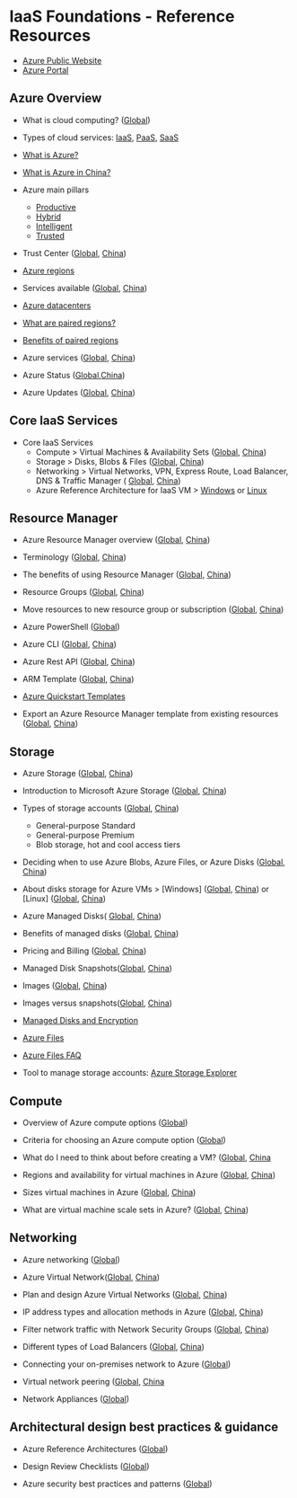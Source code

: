 # IaaS Foundations - Reference Resources

* [Azure Public Website](https://www.azurec.n/en-us)
* [Azure Portal](https://portal.azure.cn)

## Azure Overview

* What is cloud computing? ([Global](https://azure.microsoft.com/en-us/overview/what-is-cloud-computing/))

* Types of cloud services: [IaaS](https://azure.microsoft.com/en-us/overview/what-is-iaas/), [PaaS](https://azure.microsoft.com/en-us/overview/what-is-paas/), [SaaS](https://azure.microsoft.com/en-us/overview/what-is-saas/)
* [What is Azure?](https://www.azure.cn/en-us/home/features/what-is-azure/) 
* [What is Azure in China?](https://www.azure.cn/en-us/home/features/what-is-azure/)
* Azure main pillars
  * [Productive](https://azure.microsoft.com/en-us/overview/productivity/)
  * [Hybrid](https://azure.microsoft.com/en-us/overview/hybrid-cloud/)
  * [Intelligent](https://azure.microsoft.com/en-us/overview/intelligent/)
  * [Trusted](https://azure.microsoft.com/en-us/overview/trusted-cloud/)
 

* Trust Center ([Global](https://www.microsoft.com/en-us/trustcenter), [China](https://www.trustcenter.cn/en-us/))


* [Azure regions](https://azure.microsoft.com/en-us/regions/) 
* Services available ([Global](https://azure.microsoft.com/en-us/regions/), [China](https://docs.microsoft.com/en-us/azure/china/china-get-started-service-availability))
* [Azure datacenters](https://azure.microsoft.com/en-us/overview/datacenters/)

* [What are paired regions?](https://docs.microsoft.com/en-us/azure/best-practices-availability-paired-regions#what-are-paired-regions)
* [Benefits of paired regions](https://docs.microsoft.com/en-us/azure/best-practices-availability-paired-regions#benefits-of-paired-regions)

* Azure services ([Global](https://docs.microsoft.com/en-us/azure/#pivot=products&panel=all), [China](https://docs.azure.cn/zh-cn/#pivot=products))

* Azure Status ([Global](https://azure.microsoft.com/en-us/status/),[China](https://www.azure.cn/en-us/support/service-dashboard/))

* Azure Updates ([Global](https://azure.microsoft.com/en-gb/updates/), [China](https://www.azure.cn/en-us/blog/))



## Core IaaS Services

* Core IaaS Services
    * Compute > Virtual Machines & Availability Sets ([Global](https://docs.microsoft.com/en-us/azure/#pivot=products&panel=Compute), [China](https://docs.azure.cn/zh-cn/#pivot=products&panel=Compute))
    * Storage > Disks, Blobs & Files ([Global](https://docs.microsoft.com/en-us/azure/#pivot=products&panel=storage), [China](https://docs.azure.cn/zh-cn/#pivot=products&panel=storage))
    * Networking > Virtual Networks, VPN, Express Route, Load Balancer, DNS & Traffic Manager ( [Global](https://docs.microsoft.com/en-us/azure/#pivot=products&panel=networking), [China](https://docs.azure.cn/zh-cn/#pivot=products&panel=network))
    * Azure Reference Architecture for IaaS VM > [Windows](https://docs.microsoft.com/en-us/azure/architecture/reference-architectures/virtual-machines-windows/) or [Linux](https://docs.microsoft.com/en-us/azure/architecture/reference-architectures/virtual-machines-linux/)


## Resource Manager

* Azure Resource Manager overview ([Global](https://docs.microsoft.com/en-us/azure/azure-resource-manager/resource-group-overview), [China](https://docs.azure.cn/zh-cn/azure-resource-manager/resource-group-overview))
* Terminology ([Global](https://docs.microsoft.com/en-us/azure/azure-resource-manager/resource-group-overview#terminology), [China](https://docs.azure.cn/zh-cn/azure-resource-manager/resource-group-overview#terminology))

* The benefits of using Resource Manager ([Global](https://docs.microsoft.com/en-us/azure/azure-resource-manager/resource-group-overview#the-benefits-of-using-resource-manager), [China](https://docs.azure.cn/zh-cn/azure-resource-manager/resource-group-overview#the-benefits-of-using-resource-manager))

*  Resource Groups ([Global](https://docs.microsoft.com/en-us/azure/azure-resource-manager/resource-group-overview#resource-groups), [China](https://docs.azure.cn/zh-cn/azure-resource-manager/resource-group-overview#resource-groups))

* Move resources to new resource group or subscription ([Global](https://docs.microsoft.com/en-us/azure/azure-resource-manager/resource-group-move-resources), [China](https://docs.azure.cn/zh-cn/azure-resource-manager/resource-group-move-resources))

* Azure PowerShell ([Global](https://docs.microsoft.com/en-us/powershell/azure))

* Azure CLI ([Global](https://docs.microsoft.com/en-us/cli/azure/overview), [China](https://docs.azure.cn/zh-cn/cli/?view=azure-cli-latest))

* Azure Rest API ([Global](https://docs.microsoft.com/en-us/rest/api/), [China](https://docs.microsoft.com/en-us/rest/api/))

* ARM Template ([Global](https://docs.microsoft.com/en-us/azure/azure-resource-manager/resource-group-overview#template-deployment), [China](https://docs.azure.cn/zh-cn/azure-resource-manager/resource-group-overview#template-deployment))

* [Azure Quickstart Templates](https://azure.microsoft.com/en-us/resources/templates/)

* Export an Azure Resource Manager template from existing resources ([Global](https://docs.microsoft.com/en-us/azure/azure-resource-manager/resource-manager-export-template), [China](https://docs.azure.cn/azure-resource-manager/resource-manager-export-template))


## Storage

* Azure Storage ([Global](https://docs.microsoft.com/en-us/azure/storage/), [China](https://docs.azure.cn/zh-cn/storage/))
* Introduction to Microsoft Azure Storage ([Global](https://docs.microsoft.com/en-us/azure/storage/common/storage-introduction), [China](https://docs.azure.cn/zh-cn/storage/common/storage-introduction))
* Types of storage accounts ([Global](https://docs.microsoft.com/en-us/azure/storage/common/storage-introduction#types-of-storage-accounts), [China](https://docs.azure.cn/zh-cn/storage/common/storage-introduction))
  * General-purpose Standard	
  * General-purpose Premium	
  * Blob storage, hot and cool access tiers

* Deciding when to use Azure Blobs, Azure Files, or Azure Disks ([Global](https://docs.microsoft.com/en-us/azure/storage/common/storage-decide-blobs-files-disks), [China](https://docs.azure.cn/zh-cn/storage/common/storage-decide-blobs-files-disks))

* About disks storage for Azure VMs > [Windows] ([Global](https://docs.microsoft.com/en-us/azure/virtual-machines/windows/about-disks-and-vhds), [China](https://docs.azure.cn/zh-cn/virtual-machines/windows/about-disks-and-vhds)) or [Linux] ([Global](https://docs.microsoft.com/en-us/azure/virtual-machines/linux/about-disks-and-vhds), [China](https://docs.azure.cn/zh-cn/virtual-machines/linux/about-disks-and-vhds))

* Azure Managed Disks( [Global](https://docs.microsoft.com/en-us/azure/virtual-machines/windows/managed-disks-overview), [China](https://docs.azure.cn/virtual-machines/windows/managed-disks-overview))

* Benefits of managed disks ([Global](https://docs.microsoft.com/en-us/azure/virtual-machines/windows/managed-disks-overview#benefits-of-managed-disks), [China](https://docs.microsoft.com/en-us/azure/virtual-machines/windows/managed-disks-overview#benefits-of-managed-disks))

* Pricing and Billing ([Global](https://docs.microsoft.com/en-us/azure/virtual-machines/windows/managed-disks-overview#pricing-and-billing), [China](https://docs.azure.cn/virtual-machines/windows/managed-disks-overview#pricing-and-billing))

* Managed Disk Snapshots([Global](https://docs.microsoft.com/en-us/azure/virtual-machines/windows/managed-disks-overview#managed-disk-snapshots), [China](https://docs.azure.cn/virtual-machines/windows/managed-disks-overview#managed-disk-snapshots))

* Images ([Global](https://docs.microsoft.com/en-us/azure/virtual-machines/windows/managed-disks-overview#images), [China](https://docs.azure.cn/virtual-machines/windows/managed-disks-overview#images))

* Images versus snapshots([Global](https://docs.microsoft.com/en-us/azure/virtual-machines/windows/managed-disks-overview#images-versus-snapshots), [China](https://docs.azure.cn/virtual-machines/windows/managed-disks-overview#images-versus-snapshots))

* [Managed Disks and Encryption](https://docs.microsoft.com/en-us/azure/virtual-machines/windows/managed-disks-overview#managed-disks-and-encryption)

* [Azure Files](https://docs.microsoft.com/en-us/azure/storage/files/storage-files-introduction)

* [Azure Files FAQ](https://docs.microsoft.com/en-us/azure/storage/files/storage-files-faq)

* Tool to manage storage accounts: [Azure Storage Explorer](https://azure.microsoft.com/en-us/features/storage-explorer/)

## Compute

* Overview of Azure compute options ([Global](https://docs.microsoft.com/en-us/azure/architecture/guide/technology-choices/compute-overview))

* Criteria for choosing an Azure compute option ([Global](https://docs.microsoft.com/en-us/azure/architecture/guide/technology-choices/compute-comparison))

* What do I need to think about before creating a VM? ([Global](https://docs.microsoft.com/en-us/azure/virtual-machines/windows/overview#what-do-i-need-to-think-about-before-creating-a-vm), [China](https://docs.azure.cn/virtual-machines/windows/overview#what-do-i-need-to-think-about-before-creating-a-vm)

* Regions and availability for virtual machines in Azure ([Global](https://docs.microsoft.com/en-us/azure/virtual-machines/windows/regions-and-availability), [China](https://docs.azure.cn/virtual-machines/windows/regions-and-availability))

* Sizes virtual machines in Azure ([Global](https://docs.microsoft.com/en-us/azure/virtual-machines/windows/sizes), [China](https://docs.azure.cn/virtual-machines/windows/sizes))

* What are virtual machine scale sets in Azure? ([Global](https://docs.microsoft.com/en-us/azure/virtual-machine-scale-sets/virtual-machine-scale-sets-overview), [China](https://docs.azure.cn/virtual-machine-scale-sets/virtual-machine-scale-sets-overview))



## Networking

* Azure networking ([Global](https://docs.microsoft.com/en-us/azure/networking/networking-overview))

* Azure Virtual Network([Global](https://docs.microsoft.com/en-us/azure/virtual-network/virtual-networks-overview), [China](https://docs.azure.cn/virtual-network/virtual-networks-overview))

* Plan and design Azure Virtual Networks ([Global](https://docs.microsoft.com/en-us/azure/virtual-network/virtual-network-vnet-plan-design-arm), [China](https://docs.azure.cn/virtual-network/virtual-network-vnet-plan-design-arm))

* IP address types and allocation methods in Azure ([Global](https://docs.microsoft.com/en-us/azure/virtual-network/virtual-network-ip-addresses-overview-arm), [China](https://docs.azure.cn/virtual-network/virtual-network-ip-addresses-overview-arm))

* Filter network traffic with Network Security Groups ([Global](https://docs.microsoft.com/en-us/azure/virtual-network/virtual-networks-nsg), [China](https://docs.azure.cn/virtual-network/virtual-networks-nsg))

* Different types of Load Balancers ([Global](https://docs.microsoft.com/en-us/azure/application-gateway/application-gateway-introduction#load-balancer-differences), [China](https://docs.azure.cn/application-gateway/application-gateway-introduction#load-balancer-differences))

* Connecting your on-premises network to Azure ([Global](https://docs.microsoft.com/en-us/azure/guidance/guidance-connecting-your-on-premises-network-to-azure))

* Virtual network peering ([Global](https://docs.microsoft.com/en-us/azure/virtual-network/virtual-network-peering-overview), [China]((https://docs.azure.cn/virtual-network/virtual-network-peering-overview))

* Network Appliances ([Global](https://azure.microsoft.com/en-us/solutions/network-appliances/))



## Architectural design best practices & guidance

* Azure Reference Architectures ([Global](https://docs.microsoft.com/en-us/azure/architecture/reference-architectures/))

* Design Review Checklists ([Global](https://docs.microsoft.com/en-us/azure/architecture/checklist/))

* Azure security best practices and patterns ([Global](https://docs.microsoft.com/en-us/azure/security/security-best-practices-and-patterns))

